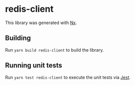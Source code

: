 # redis-client

This library was generated with [Nx](https://nx.dev).

## Building

Run `yarn build redis-client` to build the library.

## Running unit tests

Run `yarn test redis-client` to execute the unit tests via [Jest](https://jestjs.io).

